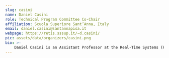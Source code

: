 ```yaml
---
slug: casini
name: Daniel Casini
role: Technical Program Committee Co-Chair
affiliation: Scuola Superiore Sant’Anna, Italy
email: daniel.casini@santannapisa.it
webpage: https://retis.sssup.it/~d.casini/
pic: assets/data/organizers/casini.png
bio: >-
    Daniel Casini is an Assistant Professor at the Real-Time Systems (ReTiS) Laboratory of the Scuola Superiore Sant'Anna of Pisa. He graduated (cum laude) in Embedded Computing Systems Engineering, a Master degree jointly offered by the Scuola Superiore Sant'Anna of Pisa and University of Pisa, and received a Ph.D. in computer engineering at the Scuola Superiore Sant'Anna of Pisa (with honors), working under the supervision of Prof. Alessandro Biondi and Prof. Giorgio Buttazzo. In 2019, he has been visiting scholar at the Max Planck Institute for Software Systems (Germany). His research interests include software predictability in multi-processor systems, schedulability analysis, synchronization protocols, and the design and implementation of real-time operating systems and hypervisors.
---
```

